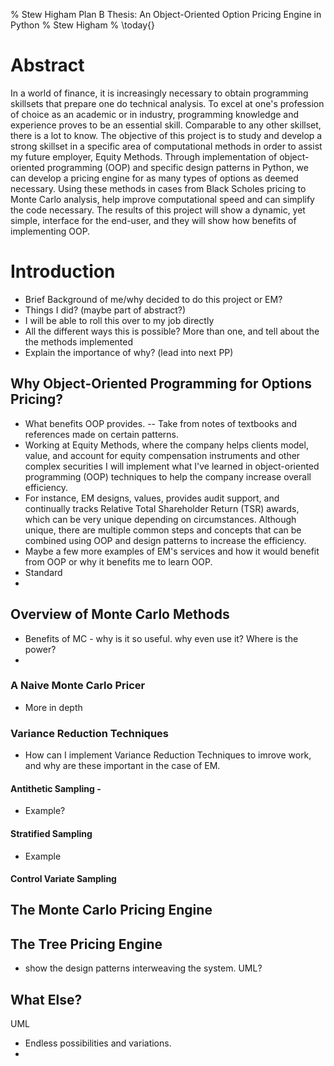 % Stew Higham Plan B Thesis: An Object-Oriented Option Pricing Engine in Python
% Stew Higham
% \today{}

# Abstract

In a world of finance, it is increasingly necessary to obtain programming skillsets that prepare one do technical analysis.  To excel at one's profession of choice as an academic or in industry, programming knowledge and experience proves to be an essential skill.  Comparable to any other skillset, there is a lot to know.  The objective of this project is to study and develop a strong skillset in a specific area of computational methods in order to assist my future employer, Equity Methods.  Through implementation of object-oriented programming (OOP) and specific design patterns in Python, we can develop a pricing engine for as many types of options as deemed necessary.  Using these methods in cases from Black Scholes pricing to Monte Carlo analysis, help improve computational speed and can simplify the code necessary.  The results of this project will show a dynamic, yet simple, interface for the end-user, and they will show how benefits of implementing OOP.

# Introduction

- Brief Background of me/why decided to do this project or EM?
- Things I did?  (maybe part of abstract?)
- I will be able to roll this over to my job directly
- All the different ways this is possible?  More than one, and tell about the the methods implemented
- Explain the importance of why? (lead into next PP)

## Why Object-Oriented Programming for Options Pricing?

- What benefits OOP provides. -- Take from notes of textbooks and references made on certain patterns.
- Working at Equity Methods, where the company helps clients model, value, and account for equity compensation instruments and other complex securities I will implement what I've learned in object-oriented programming (OOP) techniques to help the company increase overall efficiency.
- For instance, EM designs, values, provides audit support, and continually tracks Relative Total Shareholder Return (TSR) awards, which can be very unique depending on circumstances.  Although unique, there are multiple common steps and concepts that can be combined using OOP and design patterns to increase the efficiency.
- Maybe a few more examples of EM's services and how it would benefit from OOP or why it benefits me to learn OOP.
- Standard
- 



## Overview of Monte Carlo Methods

- Benefits of MC - why is it so useful.  why even use it?  Where is the power?
- 

### A Naive Monte Carlo Pricer
- More in depth


### Variance Reduction Techniques

- How can I implement Variance Reduction Techniques to imrove work, and why are these important in the case of EM.

#### Antithetic Sampling - 
- Example?

#### Stratified Sampling
- Example

#### Control Variate Sampling


## The Monte Carlo Pricing Engine


## The Tree Pricing Engine
- show the design patterns interweaving the system.  UML?


## What Else?
UML 
- Endless possibilities and variations.
- 
